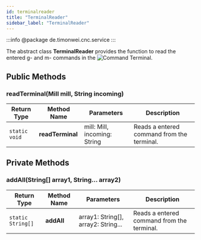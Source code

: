 ```yaml
---
id: terminalreader
title: "TerminalReader"
sidebar_label: "TerminalReader"
---
```


:::info
@package de.timonwei.cnc.service
:::

The abstract class **TerminalReader** provides the function to read the entered g- and m- commands in the ![Command Terminal](/docs/user/functionality#38-command-terminal).


## Public Methods

### readTerminal(Mill mill, String incoming)
| Return Type   | Method Name   | Parameters  | Description    |
| ------------- | ------------- | ----------- | -------------- |
| `static void`       | **readTerminal**      |      mill: Mill, incoming: String       | Reads a entered command from the terminal. |

## Private Methods

### addAll(String[] array1, String... array2)
| Return Type   | Method Name   | Parameters  | Description    |
| ------------- | ------------- | ----------- | -------------- |
| `static String[]`       | **addAll**      |       array1: String[], array2: String...       | Reads a entered command from the terminal. |